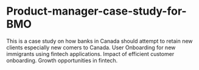 # Product-manager-case-study-for-BMO
This is a case study on how banks in Canada should attempt to retain new clients especially new comers to Canada.
User Onboarding for new immigrants using fintech applications.
Impact of efficient customer onboarding.
Growth opportunities in fintech.
